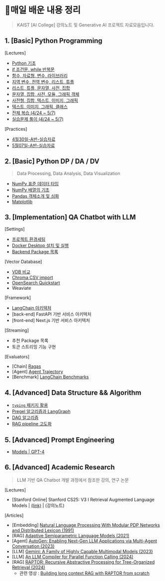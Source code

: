 # 💾매일 배운 내용 정리

> KAIST [AI College] 강의노트 및 Generative AI 프로젝트 자료모음입니다.



## 1. [Basic] Python Programming

[Lectures]

- [Python 기초](notes/0424_PythonBasic.md)
- [if 조건문, while 반복문](notes/0425_IfWhile.md)
- [함수, 자료형, 변수, 라이브러리](notes/0426_FuncLib.md)
- [지역 변수, 전역 변수, 리스트, 튜플](notes/0427_Variables.md)
- [리스트, 튜플, 문자열, 사전, 집합](notes/0428_ListTuple.md)
- [문자열, 집합, 사전, 모듈, 그래픽 객체](notes/0501_StrDict.md)
- [사전형, 집합, 텍스트, 이미지, 그래픽](notes/0502_ImgGraphic.md)
- [텍스트, 이미지, 그래픽, 클래스](notes/0503_Class.md)
- [전체 복습 (4/24 ~ 5/7)](notes/0509_Review.md)
- [실습문제 풀이 (4/24 ~ 5/7)](notes/0510_QAPractice.md)

[Practices]

- [4월30일-A반-실습자료](notes/0430_Practice1.md)
- [5월07일-A반-실습자료](notes/0507_Practice2.md)



## 2. [Basic] Python DP / DA / DV 

> Data Processing, Data Analysis, Data Visualization

- [NumPy 표준 데이터 타입](notes/0511_NumPy.md)
- [NumPy 배열의 기초](notes/0512_NumPy2.md)
- [Pandas 객체소개 및 심화](notes/0515_Pandas.md)
- [Matplotlib](notes/0517_Matplotlib.md)



## 3. [Implementation] QA Chatbot with LLM

[Settings]

- [프로젝트 환경세팅](notes/0919_QASetting.md)
- [Docker Desktop 설치 및 실행](notes/1006_Docker.md)
- [Backend Package 목록](notes/1228_QApackages.md)

[Vector Database]

- [VDB 비교](notes/1112_VectorDB.md)
- [Chroma CSV import](notes/0921_CSV.md)
- [OpenSearch Quickstart](notes/1010_OpenSearch.md)
- Weaviate

[Framework]

- [LangChain 아키텍처](notes/1119_LangChain.md)
- [back-end] FastAPI 기반 서비스 아키텍처
- [front-end] Next.js 기반 서비스 아키텍처

[Streaming]

- 추천 Package 목록
- 토큰 스트리밍 기능 구현

[Evaluators]

- [Chain] [Ragas](notes/1223_Ragas.md)
- [Agent] [Agent Trajectory](notes/0303_Trajectory.md)
- [Benchmark] [LangChain Benchmarks](notes/0316_Benchmarks.md)



## 4. [Advanced] Data Structure && Algorithm

- [`typing` 패키지 활용](notes/0310_typing.md)
- [Pregel 알고리즘과 LangGraph](notes/0313_Pregel.md)
- [DAG 알고리즘](notes/0320_DAG.md)
- [RAG pipeline 고도화](notes/0403_AdvancedRAG.md)



## 5. [Advanced] Prompt Engineering

- [Models | GPT-4](notes/0412_PromptGPT4.md)



## 6. [Advanced] Academic Research
> LLM 기반 QA Chatbot 개발 과정에서 참조한 강의, 연구 논문

[Lectures]

- [Stanford Online] Stanford CS25: V3 I Retrieval Augmented Language Models | [(link)](https://www.youtube.com/watch?v=mE7IDf2SmJg) | (강의노트)

[Articles]

- [Embedding] [Natural Language Processing With Modular PDP Networks and Distributed Lexicon (1991)](https://web.cs.ucla.edu/~dyer/Papers/CogSci91Risto.pdf)
- [RAG] [Adaptive Semiparametric Language Models (2021)](https://arxiv.org/abs/2102.02557)
- [Agent] [AutoGen: Enabling Next-Gen LLM Applications via Multi-Agent Conversation (2023)](https://arxiv.org/abs/2308.08155)
- [LLM] [Gemini: A Family of Highly Capable Multimodal Models (2023)](https://robintyh1.github.io/papers/gemini.pdf)
- [LLM] [An LLM Compiler for Parallel Function Calling (2024)](https://arxiv.org/abs/2312.04511)
- [RAG] [RAPTOR: Recursive Abstractive Processing for Tree-Organized Retrieval (2024)](https://arxiv.org/abs/2401.18059)
  - 관련 영상 : [Building long context RAG with RAPTOR from scratch](https://www.youtube.com/watch?v=jbGchdTL7d0)

